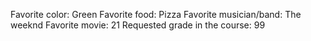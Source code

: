 Favorite color: Green 
Favorite food: Pizza
Favorite musician/band: The weeknd
Favorite movie: 21
Requested grade in the course: 99
